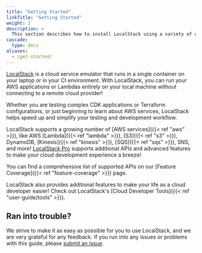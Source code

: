 ```yaml
---
title: "Getting Started"
linkTitle: "Getting Started"
weight: 2
description: >
  This section describes how to install LocalStack using a variety of options, and provides details on how LocalStack can be configured to fit the needs of a local cloud sandbox for development, testing, and experimentation!
cascade:
  type: docs
aliases:
  - /get-started/
---
```


[LocalStack](https://localstack.cloud) is a cloud service emulator that runs in a single container on your laptop or in your CI environment. With LocalStack, you can run your AWS applications or Lambdas entirely on your local machine without connecting to a remote cloud provider!

Whether you are testing complex CDK applications or Terraform configurations, or just beginning to learn about AWS services, LocalStack helps speed up and simplify your testing and development workflow.

LocalStack supports a growing number of [AWS services]({{< ref "aws" >}}), like AWS [Lambda]({{< ref "lambda" >}}), [S3]({{< ref "s3" >}}), DynamoDB, [Kinesis]({{< ref "kinesis" >}}), [SQS]({{< ref "sqs" >}}), SNS, and more! [LocalStack Pro](https://localstack.cloud/pricing) supports additional APIs and advanced features to make your cloud development experience a breeze!

You can find a comprehensive list of supported APIs on our [Feature Coverage]({{< ref "feature-coverage" >}}) page.

LocalStack also provides additional features to make your life as a cloud developer easier! Check out LocalStack's [Cloud Developer Tools]({{< ref "user-guide/tools" >}}).

## Ran into trouble?

We strive to make it as easy as possible for you to use LocalStack, and we are very grateful for any feedback.
If you run into any issues or problems with this guide, please [submit an issue](https://github.com/localstack/docs/issues). 